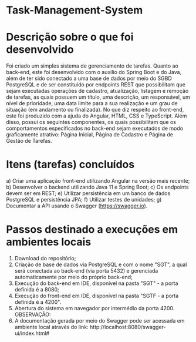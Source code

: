 # Task-Management-System

# Descrição sobre o que foi desenvolvido
Foi criado um simples sistema de gerenciamento de tarefas. Quanto ao back-end, este foi desenvolvido com o auxílio do Spring Boot e do Java, além de ter sido conectado a uma base de dados por meio do SGBD PostgreSQL e de ser constituído por endpoints REST que possibilitam que sejam executadas operações de cadastro, atualização, listagem e remoção de tarefas, as quais possuem um título, uma descrição, um responsável, um nível de prioridade, uma data limite para a sua realização e um grau de situação (em andamento ou finalizada). No que diz respeito ao front-end, este foi produzido com a ajuda do Angular, HTML, CSS e TypeScript. Além disso, possui os seguintes componentes, os quais possibilitam que os comportamentos especificados no back-end sejam executados de modo graficamente atrativo: Página Inicial, Página de Cadastro e Página de Gestão de Tarefas.

# Itens (tarefas) concluídos
a) Criar uma aplicação front-end utilizando Angular na versão mais recente;
b) Desenvolver o backend utilizando Java 11 e Spring Boot;
c) Os endpoints devem ser em REST;
e) Utilizar persistência em um banco de dados PostgreSQL e persistência JPA;
f) Utilizar testes de unidades;
g) Documentar a API usando o Swagger (https://swagger.io).

# Passos destinado a execuções em ambientes locais
1) Download do repositório;
2) Criação de base de dados via PostgreSQL e com o nome "SGT", a qual será conectada ao back-end (via porta 5432) e gerenciada automaticamente por meio do próprio back-end;
3) Execução do back-end em IDE, disponível na pasta "SGT" -  a porta definida é a 8080;
4) Execução do front-end em IDE, disponível na pasta "SGTF - a porta definida é a 4200".
5) Abertura do sistema em navegador por intermédio da porta 4200.
OBSERVAÇÃO:
6) A documentação gerada por meio do Swagger pode ser acessada em ambiente local através do link: http://localhost:8080/swagger-ui/index.html#

   

